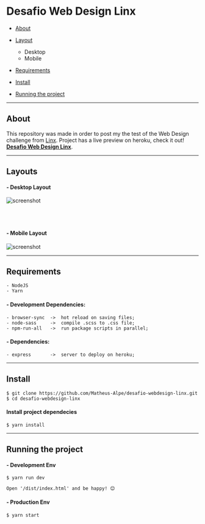 
# Desafio Web Design Linx


- [About](#about)
- [Layout](#layouts)
    - Desktop
    - Mobile

- [Requirements](#requirements)
- [Install](#install)
- [Running the project](#running-the-project)

---
## About
This repository was made in order to post my the test of the Web Design challenge from [Linx](https://www.linx.com.br/). 
Project has a live preview on heroku, check it out! <strong>[Desafio Web Design Linx](https://desafio-webdesign-linx.herokuapp.com/)</strong>.

---
## Layouts
#### - Desktop Layout
![screenshot](./readme-file/desktop.gif)

<br/>
<br/>

#### - Mobile Layout
![screenshot](./readme-file/mobile.gif)

---
## Requirements

    - NodeJS
    - Yarn

#### - Development Dependencies:

    - browser-sync  ->  hot reload on saving files;
    - node-sass     ->  compile .scss to .css file;
    - npm-run-all   ->  run package scripts in parallel;

#### - Dependencies:

    - express       ->  server to deploy on heroku;

---
## Install

    $ git clone https://github.com/Matheus-Alpe/desafio-webdesign-linx.git
    $ cd desafio-webdesign-linx
    
#### Install project dependecies

    $ yarn install


---
## Running the project 

#### - Development Env

    $ yarn run dev

    Open '/dist/index.html' and be happy! 😌

#### - Production Env

    $ yarn start

